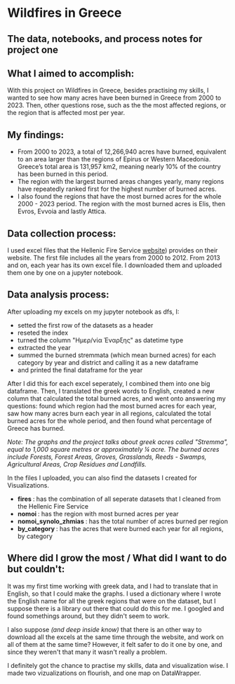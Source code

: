 # Wildfires in Greece 
## The data, notebooks, and process notes for project one
## What I aimed to accomplish:
With this project on Wildfires in Greece, besides practising my skills, I wanted to see how many acres have been burned in Greece from 2000 to 2023. Then, other questions rose, such as the the most affected regions, or the region that is affected most per year.
## My findings:
* From 2000 to 2023, a total of 12,266,940 acres have burned, equivalent to an area larger than the regions of Epirus or Western Macedonia. Greece’s total area is 131,957 km2, meaning nearly 10% of the country has been burned in this period.
* The region with the largest burned areas changes yearly, many regions have repeatedly ranked first for the highest number of burned acres.
* I also found the regions that have the most burned acres for the whole 2000 - 2023 period. The region with the most burned acres is Elis, then Evros, Evvoia and lastly Attica.
## Data collection process:
I used excel files that the Hellenic Fire Service [website](https://www.fireservice.gr/el/synola-dedomenon)) provides on their website. The first file includes all the years from 2000 to 2012. From 2013 and on, each year has its own excel file. I downloaded them and uploaded them one by one on a jupyter notebook.
## Data analysis process:
After uploading my excels on my jupyter notebook as dfs, I:
- setted the first row of the datasets as a header
- reseted the index
- turned the column "Ημερ/νία Έναρξης" as datetime type
- extracted the year
- summed the burned stremmata (which mean burned acres) for each category by year and district and calling it as a new dataframe
- and printed the final dataframe for the year

After I did this for each excel seperately, I combined them into one big dataframe. Then, I translated the greek words to English, created a new column that calculated the total burned acres, and went onto answering my questions: found which region had the most burned acres for each year, saw how many acres burn each year in all regions, calculated the total burned acres for the whole period, and then found what percentage of Greece has burned.

<i> Note: The graphs and the project talks about greek acres called "Stremma", equal to 1,000 square metres or approximately ¼ acre. The burned acres include Forests, Forest Areas, Groves, Grasslands, Reeds - Swamps, Agricultural Areas, Crop Residues and Landfills. </i>

In the files I uploaded, you can also find the datasets I created for Visualizations.
- <b> fires </b> : has the combination of all seperate datasets that I cleaned from the Hellenic Fire Service
- <b> nomoi </b>: has the region with most burned acres per year
- <b> nomoi_synolo_zhmias </b> : has the total number of acres burned per region
- <b> by_category </b> : has the acres that were burned each year for all regions, by category

## Where did I grow the most / What did I want to do but couldn't:
It was my first time working with greek data, and I had to translate that in English, so that I could make the graphs. I used a dictionary where I wrote the English name for all the greek regions that were on the dataset, but I suppose there is a library out there that could do this for me. I googled and found somethings around, but they didn't seem to work.

I also suppose <i> (and deep inside know) </i> that there is an other way to download all the excels at the same time through the website, and work on all of them at the same time? However, it felt safer to do it one by one, and since they weren't that many it wasn't really a problem.

I definitely got the chance to practise my skills, data and visualization wise. I made two vizualizations on flourish, and one map on DataWrapper.


